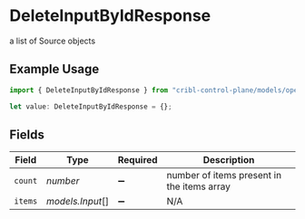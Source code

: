 # DeleteInputByIdResponse

a list of Source objects

## Example Usage

```typescript
import { DeleteInputByIdResponse } from "cribl-control-plane/models/operations";

let value: DeleteInputByIdResponse = {};
```

## Fields

| Field                                      | Type                                       | Required                                   | Description                                |
| ------------------------------------------ | ------------------------------------------ | ------------------------------------------ | ------------------------------------------ |
| `count`                                    | *number*                                   | :heavy_minus_sign:                         | number of items present in the items array |
| `items`                                    | *models.Input*[]                           | :heavy_minus_sign:                         | N/A                                        |